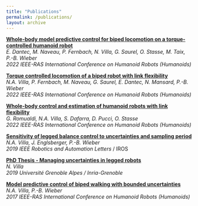 ```yaml
---
title: "Publications"
permalink: /publications/
layout: archive
---
```


**[Whole-body model predictive control for biped locomotion on a torque-controlled humanoid robot](https://hal.science/hal-03724019/document)**  
*E. Dantec, M. Naveau, P. Fernbach, N. Villa, G. Saurel, O. Stasse, M. Taix, P.-B. Wieber*  
_2022 IEEE-RAS International Conference on Humanoid Robots (Humanoids)_

**[Torque controlled locomotion of a biped robot with link flexibility](https://arxiv.org/pdf/2210.15205)**  
*N.A. Villa, P. Fernbach, M. Naveau, G. Saurel, E. Dantec, N. Mansard, P.-B. Wieber*  
_2022 IEEE-RAS International Conference on Humanoid Robots (Humanoids)_

**[Whole-body control and estimation of humanoid robots with link flexibility](https://hal.science/hal-03866027/document)**  
*G. Romualdi, N.A. Villa, S. Dafarra, D. Pucci, O. Stasse*  
_2022 IEEE-RAS International Conference on Humanoid Robots (Humanoids)_

**[Sensitivity of legged balance control to uncertainties and sampling period](https://arxiv.org/pdf/1907.01805)**  
*N.A. Villa, J. Englsberger, P.-B. Wieber*  
_2019 IEEE Robotics and Automation Letters_ / IROS

**[PhD Thesis - Managing uncertainties in legged robots](https://hal.science/tel-02510647v1/file/These.pdf)**  
*N. Villa*  
_2019 Université Grenoble Alpes / Inria-Grenoble_

**[Model predictive control of biped walking with bounded uncertainties](https://inria.hal.science/hal-01649580/document)**  
*N.A. Villa, P.-B. Wieber*  
_2017 IEEE-RAS International Conference on Humanoid Robots (Humanoids)_
